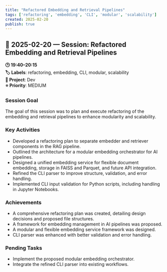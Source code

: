 ```yaml
---
title: "Refactored Embedding and Retrieval Pipelines"
tags: ['refactoring', 'embedding', 'CLI', 'modular', 'scalability']
created: 2025-02-20
publish: true
---
```


## 📅 2025-02-20 — Session: Refactored Embedding and Retrieval Pipelines

**🕒 19:40–20:15**  
**🏷️ Labels**: refactoring, embedding, CLI, modular, scalability  
**📂 Project**: Dev  
**⭐ Priority**: MEDIUM  


### Session Goal
The goal of this session was to plan and execute refactoring of the embedding and retrieval pipelines to enhance modularity and scalability.

### Key Activities
- Developed a refactoring plan to separate embedder and retriever components in the RAG pipeline.
- Outlined the architecture for a modular embedding orchestrator for AI pipelines.
- Designed a unified embedding service for flexible document embedding, storage in FAISS and Parquet, and future API integration.
- Refined the CLI parser to improve structure, validation, and error handling.
- Implemented CLI input validation for Python scripts, including handling in Jupyter Notebooks.

### Achievements
- A comprehensive refactoring plan was created, detailing design decisions and proposed file structures.
- A framework for embedding management in AI pipelines was proposed.
- A modular and flexible embedding service framework was designed.
- CLI parser was enhanced with better validation and error handling.

### Pending Tasks
- Implement the proposed modular embedding orchestrator.
- Integrate the refined CLI parser into existing workflows.
